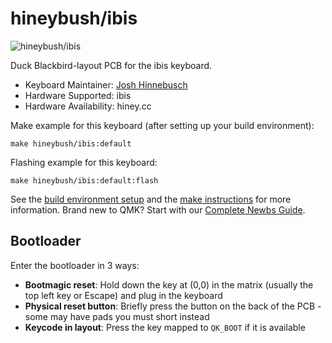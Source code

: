 # hineybush/ibis

![hineybush/ibis](https://i.imgur.com/TaCryDrh.png)

Duck Blackbird-layout PCB for the ibis keyboard.

* Keyboard Maintainer: [Josh Hinnebusch](https://github.com/hineybush)
* Hardware Supported: ibis
* Hardware Availability: hiney.cc

Make example for this keyboard (after setting up your build environment):

    make hineybush/ibis:default

Flashing example for this keyboard:

    make hineybush/ibis:default:flash

See the [build environment setup](https://docs.qmk.fm/#/getting_started_build_tools) and the [make instructions](https://docs.qmk.fm/#/getting_started_make_guide) for more information. Brand new to QMK? Start with our [Complete Newbs Guide](https://docs.qmk.fm/#/newbs).

## Bootloader

Enter the bootloader in 3 ways:

* **Bootmagic reset**: Hold down the key at (0,0) in the matrix (usually the top left key or Escape) and plug in the keyboard
* **Physical reset button**: Briefly press the button on the back of the PCB - some may have pads you must short instead
* **Keycode in layout**: Press the key mapped to `QK_BOOT` if it is available
